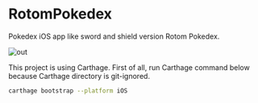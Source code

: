 # RotomPokedex
Pokedex iOS app like sword and shield version Rotom Pokedex.

![out](https://user-images.githubusercontent.com/53012437/82116345-13276100-97a4-11ea-9627-af0e5c2060fa.gif)

This project is using Carthage.
First of all, run Carthage command below because Carthage directory is git-ignored.

```bash
carthage bootstrap --platform iOS
```
